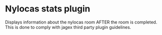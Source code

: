 # Nylocas stats plugin
Displays information about the nylocas room AFTER the room is completed.
This is done to comply with jagex third party plugin guidelines.
